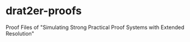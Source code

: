 # drat2er-proofs
Proof Files of "Simulating Strong Practical Proof Systems with Extended Resolution"
